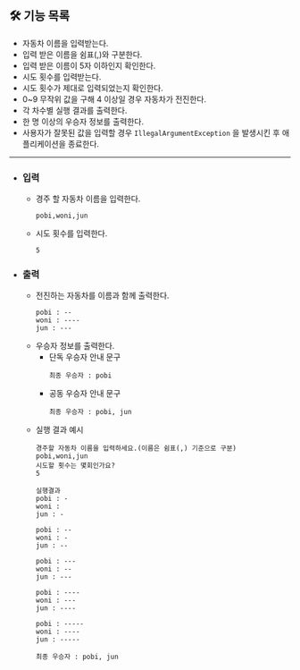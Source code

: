 ## 🛠️ 기능 목록
- 자동차 이름을 입력받는다.
- 입력 받은 이름을 쉼표(,)와 구분한다.
- 입력 받은 이름이 5자 이하인지 확인한다.
- 시도 횟수를 입력받는다.
- 시도 횟수가 제대로 입력되었는지 확인한다.
- 0~9 무작위 값을 구해 4 이상일 경우 자동차가 전진한다.
- 각 차수별 실행 결과를 출력한다.
- 한 명 이상의 우승자 정보를 출력한다. 
- 사용자가 잘못된 값을 입력할 경우 `IllegalArgumentException` 을 발생시킨 후 애플리케이션을 종료한다.

- ---
- ### **입력**
  - 경주 할 자동차 이름을 입력한다.
     ```
    pobi,woni,jun
    ```

  - 시도 횟수를 입력한다.
     ```
    5
    ```
- ### **출력**
  - 전진하는 자동차를 이름과 함께 출력한다.
     ```
    pobi : --
    woni : ----
    jun : ---
    ```
  - 우승자 정보를 출력한다.
    - 단독 우승자 안내 문구
         ```
      최종 우승자 : pobi
      ```
    - 공동 우승자 안내 문구
         ```
      최종 우승자 : pobi, jun
      ```
  - 실행 결과 예시
     ```
    경주할 자동차 이름을 입력하세요.(이름은 쉼표(,) 기준으로 구분)
    pobi,woni,jun
    시도할 횟수는 몇회인가요?
    5
    
    실행결과
    pobi : -
    woni :
    jun : -

    pobi : --
    woni : -
    jun : --
    
    pobi : ---
    woni : --
    jun : ---
    
    pobi : ----
    woni : ---
    jun : ----
    
    pobi : -----
    woni : ----
    jun : -----
    
    최종 우승자 : pobi, jun
    ```